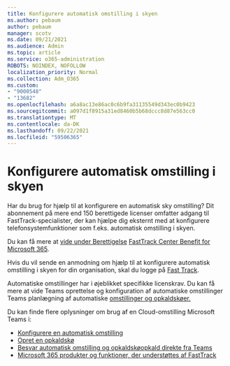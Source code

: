 ```yaml
---
title: Konfigurere automatisk omstilling i skyen
ms.author: pebaum
author: pebaum
manager: scotv
ms.date: 09/21/2021
ms.audience: Admin
ms.topic: article
ms.service: o365-administration
ROBOTS: NOINDEX, NOFOLLOW
localization_priority: Normal
ms.collection: Adm_O365
ms.custom:
- "9000548"
- "13682"
ms.openlocfilehash: a6a8ac13e86ac0c6b9fa31135549d343ec0b9423
ms.sourcegitcommit: a097d1f8915a31ed8460b5b68dccc8d87e563cc0
ms.translationtype: MT
ms.contentlocale: da-DK
ms.lasthandoff: 09/22/2021
ms.locfileid: "59506365"
---
```

# <a name="set-up-a-cloud-auto-attendant"></a>Konfigurere automatisk omstilling i skyen

Har du brug for hjælp til at konfigurere en automatisk sky omstilling? Dit abonnement på mere end 150 berettigede licenser omfatter adgang til FastTrack-specialister, der kan hjælpe dig eksternt med at konfigurere telefonsystemfunktioner som f.eks. automatisk omstilling i skyen.

Du kan få mere at [vide under Berettigelse](https://docs.microsoft.com/fasttrack/eligibility) [FastTrack Center Benefit for Microsoft 365](https://docs.microsoft.com/fasttrack/introduction#what-is-fasttrack-for-microsoft-365).

Hvis du vil sende en anmodning om hjælp til at konfigurere automatisk omstilling i skyen for din organisation, skal du logge på [Fast Track](https://www.microsoft.com/fasttrack?rtc=1).

Automatiske omstillinger har i øjeblikket specifikke licenskrav. Du kan få mere at vide Teams oprettelse og konfiguration af automatiske omstillinger Teams planlægning af automatiske [omstillinger og opkaldskøer.](https://docs.microsoft.com/microsoftteams/what-are-phone-system-auto-attendants)

Du kan finde flere oplysninger om brug af en Cloud-omstilling Microsoft Teams i:

- [Konfigurere en automatisk omstilling](https://docs.microsoft.com/microsoftteams/create-a-phone-system-auto-attendant)
- [Opret en opkaldskø](https://docs.microsoft.com/microsoftteams/create-a-phone-system-call-queue)
- [Besvar automatisk omstilling og opkaldskøopkald direkte fra Teams](https://docs.microsoft.com/microsoftteams/answer-auto-attendant-and-call-queue-calls)
- [Microsoft 365 produkter og funktioner, der understøttes af FastTrack](https://docs.microsoft.com/fasttrack/products-and-capabilities#office-365)
